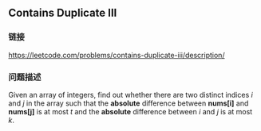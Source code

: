 ## Contains Duplicate III  
### 链接  
https://leetcode.com/problems/contains-duplicate-iii/description/  
### 问题描述

Given an array of integers, find out whether there are two distinct indices *i* and *j* in the array such that the **absolute** difference between **nums[i]** and **nums[j]** is at most *t* and the **absolute** difference between *i* and *j* is at most *k*.

